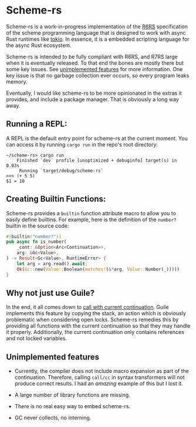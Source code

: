 # Scheme-rs

Scheme-rs is a work-in-progress implementation of the [R6RS](https://www.r6rs.org/final/r6rs.pdf) specification
of the scheme programming language that is designed to work with async Rust runtimes like [tokio](https://tokio.rs/).
In essence, it is a embedded scripting language for the async Rust ecosystem.

Scheme-rs is intended to be fully compliant with R6RS, and R7RS large when it is eventually released. To that end
the bones are mostly there but some key issues. See [unimplemented features](#unimplemented-features) for more 
information. One key issue is that no garbage collection ever occurs, so every program leaks memory.

Eventually, I would like scheme-rs to be more opinionated in the extras it provides, and include a package manager.
That is obviously a long way away.

## Running a REPL:

A REPL is the default entry point for scheme-rs at the current moment. You can access it by running `cargo run`
in the repo's root directory:

```
~/scheme-rs> cargo run
    Finished `dev` profile [unoptimized + debuginfo] target(s) in 0.03s
     Running `target/debug/scheme-rs`
>>> (+ 5 5)
$1 = 10
```

## Creating Builtin Functions:

Scheme-rs provides a `builtin` function attribute macro to allow you to easily define builtins. For example,
here is the definition of the `number?` builtin in the source code:

```rust
#[builtin("number?")]
pub async fn is_number(
    _cont: &Option<Arc<Continuation>>,
    arg: &Gc<Value>,
) -> Result<Gc<Value>, RuntimeError> {
    let arg = arg.read().await;
    Ok(Gc::new(Value::Boolean(matches!(&*arg, Value::Number(_)))))
}
```

## Why not just use Guile?

In the end, it all comes down to [call with current continuation](https://en.wikipedia.org/wiki/Call-with-current-continuation). Guile implements this feature by copying the stack, an action which is obviously problematic when considering 
open locks. Scheme-rs remedies this by providing all functions with the current continuation so that they may handle 
it properly. Additionally, the current continuation only contains references and not locked variables. 

## Unimplemented features

- Currently, the compiler does not include macro expansion as part of the continuation. Therefore, calling `call/cc`
  in syntax transformers will not produce correct results. I had an _amazing_ example of this but I lost it.
  
- A large number of library functions are missing. 

- There is no real easy way to embed scheme-rs. 

- GC never collects, no interning. 
